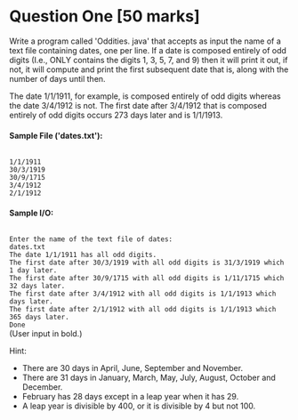 # Question One [50 marks]

Write a program called 'Oddities. java' that accepts as input the name of a text file containing dates, one per line. If a date is composed entirely of odd digits (I.e., ONLY contains the digits 1, 3, 5, 7, and 9) then it will print it out, if not, it will compute and print the first subsequent date that is, along with the number of days until then.

The date 1/1/1911, for example, is composed entirely of odd digits whereas the date 3/4/1912 is not. The first date after 3/4/1912 that is composed entirely of odd digits occurs 273 days later and is 1/1/1913.

#### Sample File ('dates.txt'): 
<code> 
1/1/1911
30/3/1919
30/9/1715
3/4/1912
2/1/1912
</code>

#### Sample I/O:
<code>
Enter the name of the text file of dates:
dates.txt
The date 1/1/1911 has all odd digits.
The first date after 30/3/1919 with all odd digits is 31/3/1919 which 1 day later.
The first date after 30/9/1715 with all odd digits is 1/11/1715 which 32 days later.
The first date after 3/4/1912 with all odd digits is 1/1/1913 which days later.
The first date after 2/1/1912 with all odd digits is 1/1/1913 which 365 days later.
Done
</code>
(User input in bold.)

Hint:
- There are 30 days in April, June, September and November.
- There are 31 days in January, March, May, July, August, October and December.
- February has 28 days except in a leap year when it has 29.
- A leap year is divisible by 400, or it is divisible by 4 but not 100.
